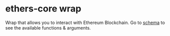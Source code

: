 # ethers-core wrap

Wrap that allows you to interact with Ethereum Blockchain. Go to [schema](./polywrap.graphql) to see the available functions & arguments.
